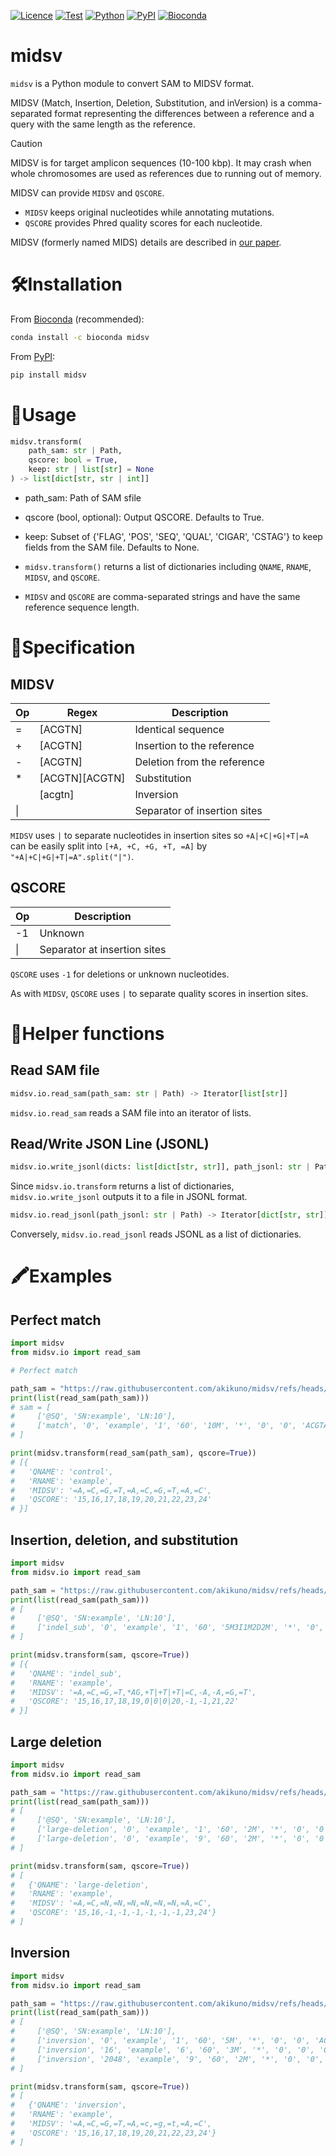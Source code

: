 [![Licence](https://img.shields.io/badge/License-MIT-9cf.svg?style=flat-square)](https://choosealicense.com/licenses/mit/)
[![Test](https://img.shields.io/github/actions/workflow/status/akikuno/midsv/ci.yml?branch=main&label=Test&color=brightgreen&style=flat-square)](https://github.com/akikuno/midsv/actions)
[![Python](https://img.shields.io/pypi/pyversions/midsv.svg?label=Python&color=blue&style=flat-square)](https://pypi.org/project/midsv/)
[![PyPI](https://img.shields.io/pypi/v/midsv.svg?label=PyPI&color=orange&style=flat-square)](https://pypi.org/project/midsv/)
[![Bioconda](https://img.shields.io/conda/v/bioconda/midsv?label=Bioconda&color=orange&style=flat-square)](https://anaconda.org/bioconda/midsv)


# midsv

`midsv` is a Python module to convert SAM to MIDSV format.

MIDSV (Match, Insertion, Deletion, Substitution, and inVersion) is a comma-separated format representing the differences between a reference and a query with the same length as the reference.

> [!CAUTION]
> MIDSV is for target amplicon sequences (10-100 kbp). It may crash when whole chromosomes are used as references due to running out of memory.

MIDSV can provide `MIDSV` and `QSCORE`.

- `MIDSV` keeps original nucleotides while annotating mutations.
- `QSCORE` provides Phred quality scores for each nucleotide.


MIDSV (formerly named MIDS) details are described in [our paper](https://journals.plos.org/plosbiology/article?id=10.1371/journal.pbio.3001507#sec009).  

# 🛠️Installation

From [Bioconda](https://anaconda.org/bioconda/midsv) (recommended):

```bash
conda install -c bioconda midsv
```

From [PyPI](https://pypi.org/project/midsv/):

```bash
pip install midsv
```

# 📘Usage

```python
midsv.transform(
    path_sam: str | Path,
    qscore: bool = True,
    keep: str | list[str] = None
) -> list[dict[str, str | int]]
```

- path_sam: Path of SAM sfile
- qscore (bool, optional): Output QSCORE. Defaults to True.
- keep: Subset of {'FLAG', 'POS', 'SEQ', 'QUAL', 'CIGAR', 'CSTAG'} to keep fields from the SAM file. Defaults to None.

- `midsv.transform()` returns a list of dictionaries including `QNAME`, `RNAME`, `MIDSV`, and `QSCORE`.
- `MIDSV` and `QSCORE` are comma-separated strings and have the same reference sequence length.

# 📜Specification

## MIDSV

| Op  | Regex          | Description                  |
| --- | -------------- | ---------------------------- |
| =   | [ACGTN]        | Identical sequence           |
| +   | [ACGTN]        | Insertion to the reference   |
| -   | [ACGTN]        | Deletion from the reference  |
| *   | [ACGTN][ACGTN] | Substitution                 |
|     | [acgtn]        | Inversion                    |
| \|  |                | Separator of insertion sites |

`MIDSV` uses `|` to separate nucleotides in insertion sites so `+A|+C|+G|+T|=A` can be easily split into `[+A, +C, +G, +T, =A]` by `"+A|+C|+G|+T|=A".split("|")`.

## QSCORE

| Op  | Description                  |
| --- | ---------------------------- |
| -1  | Unknown                      |
| \|  | Separator at insertion sites |

`QSCORE` uses `-1` for deletions or unknown nucleotides.

As with `MIDSV`, `QSCORE` uses `|` to separate quality scores in insertion sites.


# 🧩Helper functions

## Read SAM file

```python
midsv.io.read_sam(path_sam: str | Path) -> Iterator[list[str]]
```

`midsv.io.read_sam` reads a SAM file into an iterator of lists.


## Read/Write JSON Line (JSONL)

```python
midsv.io.write_jsonl(dicts: list[dict[str, str]], path_jsonl: str | Path)
```

Since `midsv.io.transform` returns a list of dictionaries, `midsv.io.write_jsonl` outputs it to a file in JSONL format.

```python
midsv.io.read_jsonl(path_jsonl: str | Path) -> Iterator[dict[str, str]]
```

Conversely, `midsv.io.read_jsonl` reads JSONL as a list of dictionaries.


# 🖍️Examples

## Perfect match

```python
import midsv
from midsv.io import read_sam

# Perfect match

path_sam = "https://raw.githubusercontent.com/akikuno/midsv/refs/heads/main/examples/example_match.sam"
print(list(read_sam(path_sam)))
# sam = [
#     ['@SQ', 'SN:example', 'LN:10'],
#     ['match', '0', 'example', '1', '60', '10M', '*', '0', '0', 'ACGTACGTAC', '0123456789', 'cs:Z:=ACGTACGTAC']
# ]

print(midsv.transform(read_sam(path_sam), qscore=True))
# [{
#   'QNAME': 'control',
#   'RNAME': 'example',
#   'MIDSV': '=A,=C,=G,=T,=A,=C,=G,=T,=A,=C',
#   'QSCORE': '15,16,17,18,19,20,21,22,23,24'
# }]
```

## Insertion, deletion, and substitution

```python
import midsv
from midsv.io import read_sam

path_sam = "https://raw.githubusercontent.com/akikuno/midsv/refs/heads/main/examples/example_indels.sam"
print(list(read_sam(path_sam)))
# [
#     ['@SQ', 'SN:example', 'LN:10'],
#     ['indel_sub', '0', 'example', '1', '60', '5M3I1M2D2M', '*', '0', '0', 'ACGTGTTTCGT', '01234!!!56789', 'cs:Z:=ACGT*ag+ttt=C-aa=GT']
# ]

print(midsv.transform(sam, qscore=True))
# [{
#   'QNAME': 'indel_sub',
#   'RNAME': 'example',
#   'MIDSV': '=A,=C,=G,=T,*AG,+T|+T|+T|=C,-A,-A,=G,=T',
#   'QSCORE': '15,16,17,18,19,0|0|0|20,-1,-1,21,22'
# }]
```

## Large deletion

```python
import midsv
from midsv.io import read_sam

path_sam = "https://raw.githubusercontent.com/akikuno/midsv/refs/heads/main/examples/example_large_deletion.sam"
print(list(read_sam(path_sam)))
# [
#     ['@SQ', 'SN:example', 'LN:10'],
#     ['large-deletion', '0', 'example', '1', '60', '2M', '*', '0', '0', 'AC', '01', 'cs:Z:=AC'],
#     ['large-deletion', '0', 'example', '9', '60', '2M', '*', '0', '0', 'AC', '89', 'cs:Z:=AC']
# ]

print(midsv.transform(sam, qscore=True))
# [
#   {'QNAME': 'large-deletion',
#   'RNAME': 'example',
#   'MIDSV': '=A,=C,=N,=N,=N,=N,=N,=N,=A,=C',
#   'QSCORE': '15,16,-1,-1,-1,-1,-1,-1,23,24'}
# ]
```

## Inversion

```python
import midsv
from midsv.io import read_sam

path_sam = "https://raw.githubusercontent.com/akikuno/midsv/refs/heads/main/examples/example_inversion.sam"
print(list(read_sam(path_sam)))
# [
#     ['@SQ', 'SN:example', 'LN:10'],
#     ['inversion', '0', 'example', '1', '60', '5M', '*', '0', '0', 'ACGTA', '01234', 'cs:Z:=ACGTA'],
#     ['inversion', '16', 'example', '6', '60', '3M', '*', '0', '0', 'CGT', '567', 'cs:Z:=CGT'],
#     ['inversion', '2048', 'example', '9', '60', '2M', '*', '0', '0', 'AC', '89', 'cs:Z:=AC']
# ]

print(midsv.transform(sam, qscore=True))
# [
#   {'QNAME': 'inversion',
#   'RNAME': 'example',
#   'MIDSV': '=A,=C,=G,=T,=A,=c,=g,=t,=A,=C',
#   'QSCORE': '15,16,17,18,19,20,21,22,23,24'}
# ]

```


